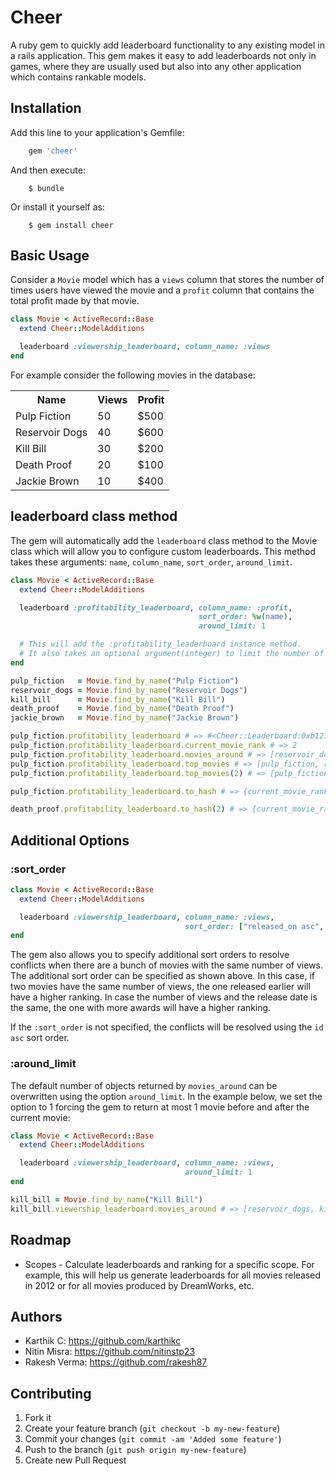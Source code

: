 # Cheer

A ruby gem to quickly add leaderboard functionality to any existing model in a rails application. This gem makes it easy to add leaderboards not only in games, where they are usually used but also into any other application which contains rankable models.

## Installation

Add this line to your application's Gemfile:

```ruby
    gem 'cheer'
```

And then execute:

```
    $ bundle
```

Or install it yourself as:

```
    $ gem install cheer
```

## Basic Usage

Consider a `Movie` model which has a `views` column that stores the number of times users have viewed the movie and a `profit` column that contains the total profit made by that movie.

```ruby
class Movie < ActiveRecord::Base
  extend Cheer::ModelAdditions

  leaderboard :viewership_leaderboard, column_name: :views
end
```

For example consider the following movies in the database:

<table>
    <tr>
        <th>Name</th>
        <th>Views</th>
        <th>Profit</th>
    </tr>
    <tr>
        <td>Pulp Fiction</td>
        <td>50</td>
        <td>$500</td>
    </tr>
    <tr>
        <td>Reservoir Dogs</td>
        <td>40</td>
        <td>$600</td>
    </tr>
    <tr>
        <td>Kill Bill</td>
        <td>30</td>
        <td>$200</td>
    </tr>
    <tr>
        <td>Death Proof</td>
        <td>20</td>
        <td>$100</td>
    </tr>
    <tr>
        <td>Jackie Brown</td>
        <td>10</td>
        <td>$400</td>
    </tr>
</table>

## leaderboard class method

The gem will automatically add the `leaderboard` class method to the Movie class which will allow
you to configure custom leaderboards.
This method takes these arguments: `name`, `column_name`, `sort_order`, `around_limit`.

```ruby
class Movie < ActiveRecord::Base
  extend Cheer::ModelAdditions

  leaderboard :profitability_leaderboard, column_name: :profit,
                                          sort_order: %w(name),
                                          around_limit: 1

  # This will add the :profitability_leaderboard instance method.
  # It also takes an optional argument(integer) to limit the number of records returned from `top_movies` method.
end

pulp_fiction   = Movie.find_by_name("Pulp Fiction")
reservoir_dogs = Movie.find_by_name("Reservoir Dogs")
kill_bill      = Movie.find_by_name("Kill Bill")
death_proof    = Movie.find_by_name("Death Proof")
jackie_brown   = Movie.find_by_name("Jackie Brown")

pulp_fiction.profitability_leaderboard # => #<Cheer::Leaderboard:0xb121a14>
pulp_fiction.profitability_leaderboard.current_movie_rank # => 2
pulp_fiction.profitability_leaderboard.movies_around # => [reservoir_dogs, pulp_fiction, jackie_brown]
pulp_fiction.profitability_leaderboard.top_movies # => [pulp_fiction, reservoir_dogs, kill_bill]
pulp_fiction.profitability_leaderboard.top_movies(2) # => [pulp_fiction, reservoir_dogs]

pulp_fiction.profitability_leaderboard.to_hash # => {current_movie_rank: 2, movies_around: [reservoir_dogs, pulp_fiction, jackie_brown], top_movies: [pulp_fiction, reservoir_dogs, kill_bill]}

death_proof.profitability_leaderboard.to_hash(2) # => {current_movie_rank: 6, movies_around: [kill_bill, death_proof], top_movies: [pulp_fiction, reservoir_dogs]}
```


## Additional Options

### :sort_order

```ruby
class Movie < ActiveRecord::Base
  extend Cheer::ModelAdditions

  leaderboard :viewership_leaderboard, column_name: :views,
                                       sort_order: ["released_on asc", "number_of_awards desc"]
end
```

The gem also allows you to specify additional sort orders to resolve conflicts when there are a bunch of movies with the same number of views. The additional sort order can be specified as shown above. In this case, if two movies have the same number of views, the one released earlier will have a higher ranking. In case the number of views and the release date is the same, the one with more awards will have a higher ranking.

If the `:sort_order` is not specified, the conflicts will be resolved using the `id asc` sort order.

### :around_limit

The default number of objects returned by `movies_around` can be overwritten using the option `around_limit`. In the example below, we set the option to 1 forcing the gem to return at most 1 movie before and after the current movie:

```ruby
class Movie < ActiveRecord::Base
  extend Cheer::ModelAdditions

  leaderboard :viewership_leaderboard, column_name: :views,
                                       around_limit: 1
end

kill_bill = Movie.find_by_name("Kill Bill")
kill_bill.viewership_leaderboard.movies_around # => [reservoir_dogs, kill_bill, death_proof]
```


## Roadmap
* Scopes - Calculate leaderboards and ranking for a specific scope. For example, this will help us generate leaderboards for all movies released in 2012 or for all movies produced by DreamWorks, etc.


## Authors
* Karthik C: https://github.com/karthikc
* Nitin Misra: https://github.com/nitinstp23
* Rakesh Verma: https://github.com/rakesh87


## Contributing

1. Fork it
2. Create your feature branch (`git checkout -b my-new-feature`)
3. Commit your changes (`git commit -am 'Added some feature'`)
4. Push to the branch (`git push origin my-new-feature`)
5. Create new Pull Request
